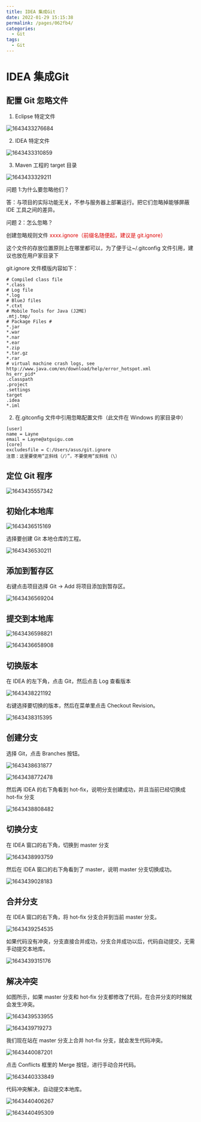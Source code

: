 ```yaml
---
title: IDEA 集成Git
date: 2022-01-29 15:15:38
permalink: /pages/062fb4/
categories:
  - Git
tags:
  - Git
---
```

# IDEA 集成Git

## 配置 Git 忽略文件

1. Eclipse 特定文件

![1643433276684](./images/06/01.png)

2. IDEA 特定文件

![1643433310859](./images/06/02.png)

3. Maven 工程的 target 目录

![1643433329211](./images/06/03.png)

问题 1:为什么要忽略他们？

答：与项目的实际功能无关，不参与服务器上部署运行。把它们忽略掉能够屏蔽 IDE 工具之间的差异。

问题 2：怎么忽略？

创建忽略规则文件 <font color="##dd0000">xxxx.ignore（前缀名随便起，建议是 git.ignore）</font>

这个文件的存放位置原则上在哪里都可以，为了便于让~/.gitconfig 文件引用，建议也放在用户家目录下

git.ignore 文件模版内容如下：

```shell
# Compiled class file
*.class
# Log file
*.log
# BlueJ files
*.ctxt
# Mobile Tools for Java (J2ME)
.mtj.tmp/
# Package Files #
*.jar
*.war
*.nar
*.ear
*.zip
*.tar.gz
*.rar
# virtual machine crash logs, see 
http://www.java.com/en/download/help/error_hotspot.xml
hs_err_pid*
.classpath
.project
.settings
target
.idea
*.iml
```

2. 在.gitconfig 文件中引用忽略配置文件（此文件在 Windows 的家目录中）

```shell
[user]
name = Layne
email = Layne@atguigu.com
[core]
excludesfile = C:/Users/asus/git.ignore
注意：这里要使用“正斜线（/）”，不要使用“反斜线（\）
```

## 定位 Git 程序

![1643435557342](./images/06/04.png)

## 初始化本地库

![1643436515169](./images/06/05.png)

选择要创建 Git 本地仓库的工程。

![1643436530211](./images/06/06.png)

 ## 添加到暂存区

右键点击项目选择 Git -> Add 将项目添加到暂存区。

![1643436569204](./images/06/07.png)

##  提交到本地库

![1643436598821](./images/06/08.png)

![1643436658908](./images/06/09.png)

## 切换版本

在 IDEA 的左下角，点击 Git，然后点击 Log 查看版本

![1643438221192](./images/06/10.png)

右键选择要切换的版本，然后在菜单里点击 Checkout Revision。

![1643438315395](./images/06/11.png)

## 创建分支

选择 Git，点击 Branches 按钮。

![1643438631877](./images/06/12.png)

![1643438772478](./images/06/13.png)

然后再 IDEA 的右下角看到 hot-fix，说明分支创建成功，并且当前已经切换成 hot-fix 分支

![1643438808482](./images/06/14.png)

## 切换分支

在 IDEA 窗口的右下角，切换到 master 分支

![1643438993759](./images/06/15.png)

然后在 IDEA 窗口的右下角看到了 master，说明 master 分支切换成功。

![1643439028183](./images/06/16.png)

## 合并分支

在 IDEA 窗口的右下角，将 hot-fix 分支合并到当前 master 分支。

![1643439254535](./images/06/17.png)

如果代码没有冲突，分支直接合并成功，分支合并成功以后，代码自动提交，无需手动提交本地库。

![1643439315176](./images/06/18.png)

## 解决冲突

如图所示，如果 master 分支和 hot-fix 分支都修改了代码，在合并分支的时候就会发生冲突。

![1643439533955](./images/06/19.png)

![1643439719273](./images/06/20.png)

我们现在站在 master 分支上合并 hot-fix 分支，就会发生代码冲突。

![1643440087201](./images/06/21.png)

点击 Conflicts 框里的 Merge 按钮，进行手动合并代码。

![1643440333849](./images/06/22.png)

代码冲突解决，自动提交本地库。

![1643440406267](./images/06/23.png)

![1643440495309](./images/06/24.png)

